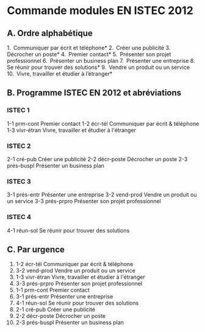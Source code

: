 # Commande modules EN ISTEC 2012

## A. Ordre alphabétique
1. Communiquer par écrit et téléphone*
2. Créer une publicité
3. Décrocher un poste*
4. Premier contact*
5. Présenter son projet professionnel
6. Présenter un business plan
7. Présenter une entreprise
8. Se réunir pour trouver des solutions*
9. Vendre un produit ou un service
10. Vivre, travailler et étudier à l’étranger*


## B. Programme ISTEC EN 2012 et abréviations
### ISTEC 1
1-1	prm-cont	Premier contact
1-2	écr-tél	Communiquer par écrit & téléphone
1-3	vivr-étran	Vivre, travailler et étudier à l'étranger
### ISTEC 2
2-1	cré-pub	Créer une publicité
2-2	décr-poste	Décrocher un poste
2-3	prés-buspl	Présenter un business plan
### ISTEC 3
3-1	prés-entr	Présenter une entreprise
3-2	vend-prod	Vendre un produit ou un service
3-3	prés-prpro	Présenter son projet professionnel
### ISTEC 4
4-1	réun-sol	Se réunir pour trouver des solutions

## C. Par urgence
1. 1-2	écr-tél	Communiquer par écrit & téléphone
2. 3-2	vend-prod	Vendre un produit ou un service
3. 1-3	vivr-étran	Vivre, travailler et étudier à l'étranger
4. 3-3	prés-prpro	Présenter son projet professionnel
5. 1-1	prm-cont	Premier contact
6. 3-1	prés-entr	Présenter une entreprise
7. 4-1	réun-sol	Se réunir pour trouver des solutions
8. 2-1	cré-pub	Créer une publicité
9. 2-2	décr-poste	Décrocher un poste
10. 2-3	prés-buspl	Présenter un business plan

